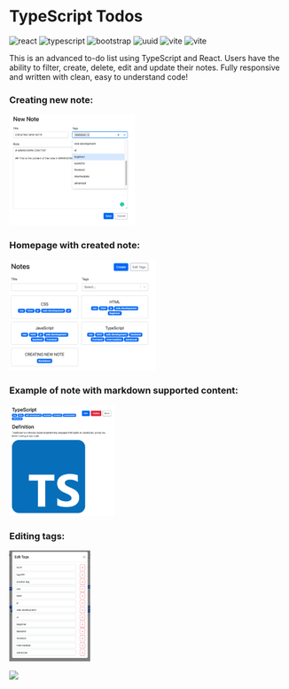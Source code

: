 # TypeScript Todos

![react](https://img.shields.io/badge/react-18.0.0-cyan) 
![typescript](https://img.shields.io/badge/typescript-4.9.4-dodgerBlue) 
![bootstrap](https://img.shields.io/badge/bootstrap-5.2.3-blueviolet)
![uuid](https://img.shields.io/badge/uuid-9.0.0-crimson)
![vite](https://img.shields.io/badge/vite-4.00-darkorchid)
![vite](https://img.shields.io/badge/react_markdown-8.0.4-black)


This is an advanced to-do list using TypeScript and React. Users have the ability to filter, create, delete, edit and update their notes. Fully responsive and written with clean, easy to understand code!

### Creating new note:
<img src="./src/assets/images/TS-todo-new-note.png" height="200px"/>

### Homepage with created note:
<img src="./src/assets/images/TS-todo-home.png" height="200px"/>

### Example of note with markdown supported content:
<img src="./src/assets/images/TS-todo-edit-delete.png" height="200px"/>

### Editing tags:
<img src="./src/assets/images/TS-todo-edit-tags.png" height="200px"/>

[<img src="https://upload.wikimedia.org/wikipedia/commons/4/4c/Typescript_logo_2020.svg" height="20"/>](image.png)
